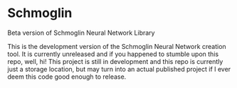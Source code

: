 # Schmoglin
Beta version of Schmoglin Neural Network Library

This is the development version of the Schmoglin Neural Network creation tool. It is currently unreleased 
and if you happened to stumble upon this repo, well, hi! This project is still in development and this repo
is currently just a storage location, but may turn into an actual published project if I ever deem this code good enough
to release.
